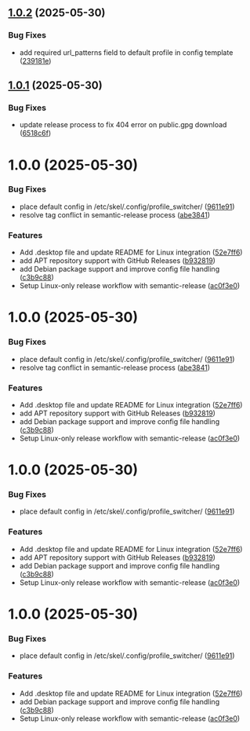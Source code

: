 ## [1.0.2](https://github.com/yoshiori/profile_switcher/compare/v1.0.1...v1.0.2) (2025-05-30)


### Bug Fixes

* add required url_patterns field to default profile in config template ([239181e](https://github.com/yoshiori/profile_switcher/commit/239181e1f5bb06af6774094dea8b200865549d2a))

## [1.0.1](https://github.com/yoshiori/profile_switcher/compare/v1.0.0...v1.0.1) (2025-05-30)


### Bug Fixes

* update release process to fix 404 error on public.gpg download ([6518c6f](https://github.com/yoshiori/profile_switcher/commit/6518c6f0be2d7f1a41b9bc2fe503a1f20cc90c27))

# 1.0.0 (2025-05-30)


### Bug Fixes

* place default config in /etc/skel/.config/profile_switcher/ ([9611e91](https://github.com/yoshiori/profile_switcher/commit/9611e91a1094c77377c31c1965a239c84ea8af01))
* resolve tag conflict in semantic-release process ([abe3841](https://github.com/yoshiori/profile_switcher/commit/abe3841ea4a5a78c09e0913b7f69a6207809132f))


### Features

* Add .desktop file and update README for Linux integration ([52e7ff6](https://github.com/yoshiori/profile_switcher/commit/52e7ff62c379170560e180d9739ff6bf10e7570a))
* add APT repository support with GitHub Releases ([b932819](https://github.com/yoshiori/profile_switcher/commit/b9328195cee8d96a23e2bd920aa0c457781e62ee))
* add Debian package support and improve config file handling ([c3b9c88](https://github.com/yoshiori/profile_switcher/commit/c3b9c884dc969d6645c66db7e486e3977868eac8))
* Setup Linux-only release workflow with semantic-release ([ac0f3e0](https://github.com/yoshiori/profile_switcher/commit/ac0f3e009f8bfb4226847d591a449e930d4f8156))

# 1.0.0 (2025-05-30)


### Bug Fixes

* place default config in /etc/skel/.config/profile_switcher/ ([9611e91](https://github.com/yoshiori/profile_switcher/commit/9611e91a1094c77377c31c1965a239c84ea8af01))
* resolve tag conflict in semantic-release process ([abe3841](https://github.com/yoshiori/profile_switcher/commit/abe3841ea4a5a78c09e0913b7f69a6207809132f))


### Features

* Add .desktop file and update README for Linux integration ([52e7ff6](https://github.com/yoshiori/profile_switcher/commit/52e7ff62c379170560e180d9739ff6bf10e7570a))
* add APT repository support with GitHub Releases ([b932819](https://github.com/yoshiori/profile_switcher/commit/b9328195cee8d96a23e2bd920aa0c457781e62ee))
* add Debian package support and improve config file handling ([c3b9c88](https://github.com/yoshiori/profile_switcher/commit/c3b9c884dc969d6645c66db7e486e3977868eac8))
* Setup Linux-only release workflow with semantic-release ([ac0f3e0](https://github.com/yoshiori/profile_switcher/commit/ac0f3e009f8bfb4226847d591a449e930d4f8156))

# 1.0.0 (2025-05-30)


### Bug Fixes

* place default config in /etc/skel/.config/profile_switcher/ ([9611e91](https://github.com/yoshiori/profile_switcher/commit/9611e91a1094c77377c31c1965a239c84ea8af01))


### Features

* Add .desktop file and update README for Linux integration ([52e7ff6](https://github.com/yoshiori/profile_switcher/commit/52e7ff62c379170560e180d9739ff6bf10e7570a))
* add APT repository support with GitHub Releases ([b932819](https://github.com/yoshiori/profile_switcher/commit/b9328195cee8d96a23e2bd920aa0c457781e62ee))
* add Debian package support and improve config file handling ([c3b9c88](https://github.com/yoshiori/profile_switcher/commit/c3b9c884dc969d6645c66db7e486e3977868eac8))
* Setup Linux-only release workflow with semantic-release ([ac0f3e0](https://github.com/yoshiori/profile_switcher/commit/ac0f3e009f8bfb4226847d591a449e930d4f8156))

# 1.0.0 (2025-05-30)


### Bug Fixes

* place default config in /etc/skel/.config/profile_switcher/ ([9611e91](https://github.com/yoshiori/profile_switcher/commit/9611e91a1094c77377c31c1965a239c84ea8af01))


### Features

* Add .desktop file and update README for Linux integration ([52e7ff6](https://github.com/yoshiori/profile_switcher/commit/52e7ff62c379170560e180d9739ff6bf10e7570a))
* add Debian package support and improve config file handling ([c3b9c88](https://github.com/yoshiori/profile_switcher/commit/c3b9c884dc969d6645c66db7e486e3977868eac8))
* Setup Linux-only release workflow with semantic-release ([ac0f3e0](https://github.com/yoshiori/profile_switcher/commit/ac0f3e009f8bfb4226847d591a449e930d4f8156))
